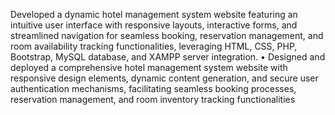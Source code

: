 Developed a dynamic hotel management system website featuring an intuitive user interface with responsive layouts, interactive 
forms, and streamlined navigation for seamless booking, reservation management, and room availability tracking functionalities, 
leveraging HTML, CSS, PHP, Bootstrap, MySQL database, and XAMPP server integration.
• Designed and deployed a comprehensive hotel management system website with responsive design elements, dynamic content 
generation, and secure user authentication mechanisms, facilitating seamless booking processes, reservation management, and 
room inventory tracking functionalities
